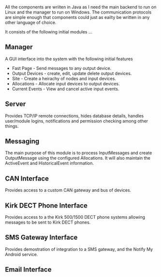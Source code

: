 All the components are wriiten in Java as I need the main backend to run on Linux and the manager to run on Windows.
The communication protocols are simple enough that components could just as eailty be written in any other language of choice.

It consists of the following initial modules ...

Manager
-------
A GUI interface into the system with the following initial features
* Fast Page - Send messages to any output device.
* Output Devices - create, edit, update delete output devices.
* Site - Create a heirachy of nodes and input devices.
* Allocations - Allocate input devices to output devices.
* Current Events - View and cancel active input events.

Server
------
Provides TCP/IP remote connections, hides database details, handles user/module logins, notifications and permission checking among other things.

Messaging
---------
The main purpose of this module is to process InputMessages and create OutputMessage using the configured Allocations.
It will also maintain the ActiveEvent and HistoricalEvent information.

CAN Interface
-------------
Provides access to a custom CAN gateway and bus of devices.

Kirk DECT Phone Interface
-------------------------
Provides access to a the Kirk 500/1500 DECT phone systems allowing messages to be sent to Kirk DECT phones.

SMS Gateway Interface
---------------------
Provides demostration of integration to a SMS gateway, and the Notify My Android service.

Email Interface
---------------

